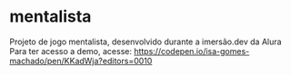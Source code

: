 # mentalista
Projeto de jogo mentalista, desenvolvido durante a imersão.dev da Alura <br>
Para ter acesso a demo, acesse: https://codepen.io/isa-gomes-machado/pen/KKadWja?editors=0010

